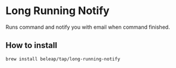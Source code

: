 # Long Running Notify

Runs command and notify you with email when command finished.

## How to install

```
brew install beleap/tap/long-running-notify
```
